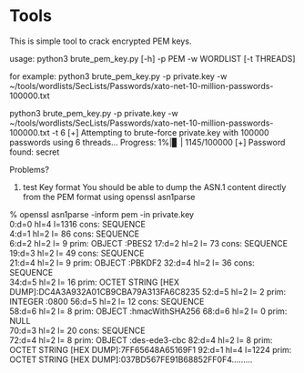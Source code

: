 # Tools

This is simple tool to crack encrypted PEM keys.

usage: python3 brute_pem_key.py [-h] -p PEM -w WORDLIST [-t THREADS]

for example:
python3 brute_pem_key.py -p private.key -w ~/tools/wordlists/SecLists/Passwords/xato-net-10-million-passwords-100000.txt

python3 brute_pem_key.py -p private.key -w ~/tools/wordlists/SecLists/Passwords/xato-net-10-million-passwords-100000.txt -t 6
[+] Attempting to brute-force private.key with 100000 passwords using 6 threads...
Progress:   1%|▊                                                                       | 1145/100000
[+] Password found: secret


Problems?
1) test Key format 
You should be able to dump the ASN.1 content directly from the PEM format using openssl asn1parse

% openssl asn1parse -inform pem -in private.key            
    0:d=0  hl=4 l=1316 cons: SEQUENCE          
    4:d=1  hl=2 l=  86 cons: SEQUENCE          
    6:d=2  hl=2 l=   9 prim: OBJECT            :PBES2
   17:d=2  hl=2 l=  73 cons: SEQUENCE          
   19:d=3  hl=2 l=  49 cons: SEQUENCE          
   21:d=4  hl=2 l=   9 prim: OBJECT            :PBKDF2
   32:d=4  hl=2 l=  36 cons: SEQUENCE          
   34:d=5  hl=2 l=  16 prim: OCTET STRING      [HEX DUMP]:DC4A3A932A01CB9CBA79A313FA6C8235
   52:d=5  hl=2 l=   2 prim: INTEGER           :0800
   56:d=5  hl=2 l=  12 cons: SEQUENCE          
   58:d=6  hl=2 l=   8 prim: OBJECT            :hmacWithSHA256
   68:d=6  hl=2 l=   0 prim: NULL              
   70:d=3  hl=2 l=  20 cons: SEQUENCE          
   72:d=4  hl=2 l=   8 prim: OBJECT            :des-ede3-cbc
   82:d=4  hl=2 l=   8 prim: OCTET STRING      [HEX DUMP]:7FF65648A65169F1
   92:d=1  hl=4 l=1224 prim: OCTET STRING      [HEX DUMP]:037BD567FE91B68852FF0F4.........
